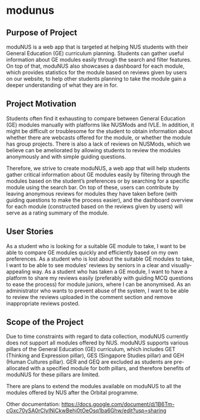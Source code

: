 # modunus
## Purpose of Project 
moduNUS is a web app that is targeted at helping NUS students with their General Education (GE) curriculum planning. Students can gather useful information about GE modules easily through the search and filter features. On top of that, moduNUS also showcases a dashboard for each module, which provides statistics for the module based on reviews given by users on our website, to help other students planning to take the module gain a deeper understanding of what they are in for. 

## Project Motivation 
Students often find it exhausting to compare between General Education (GE) modules manually with platforms like NUSMods and IVLE. In addition, it might be difficult or troublesome for the student to obtain information about whether there are webcasts offered for the module, or whether the module has group projects. There is also a lack of reviews on NUSMods, which we believe can be ameliorated by allowing students to review the modules anonymously and with simple guiding questions.

Therefore, we strive to create moduNUS, a web app that will help students gather critical information about GE modules easily by filtering through the modules based on the student’s preferences or by searching for a specific module using the search bar. On top of these, users can contribute by leaving anonymous reviews for modules they have taken before (with guiding questions to make the process easier), and the dashboard overview for each module (constructed based on the reviews given by users) will serve as a rating summary of the module.

## User Stories 
As a student who is looking for a suitable GE module to take, I want to be able to compare GE modules quickly and efficiently based on my own preferences.
As a student who is lost about the suitable GE modules to take, I want to be able to see modules’ reviews by seniors in a clear and visually-appealing way.
As a student who has taken a GE module, I want to have a platform to share my reviews easily (preferably with guiding MCQ questions to ease the process) for module juniors, where I can be anonymised.
As an administrator who wants to prevent abuse of the system, I want to be able to review the reviews uploaded in the comment section and remove inappropriate reviews posted.
 
## Scope of the Project 
Due to time constraints with regard to data collection, moduNUS currently does not support all modules offered by NUS. moduNUS supports various pillars of the General Education (GE) curriculum, which includes GET (Thinking and Expression pillar), GES (Singapore Studies pillar) and GEH (Human Cultures pillar). GER and GEQ are excluded as students are pre-allocated with a specified module for both pillars, and therefore benefits of moduNUS for these pillars are limited. 

There are plans to extend the modules available on moduNUS to all the modules offered by NUS after the Orbital programme. 

Other documentation: https://docs.google.com/document/d/1B6Tm-cGxc70ySA0rCIyINiCkwBehj0tOeOsq1ba6Ghw/edit?usp=sharing
